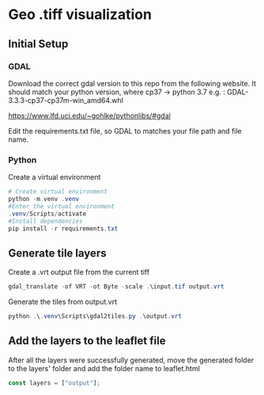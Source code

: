 # Geo .tiff visualization

## Initial Setup

### GDAL

Download the correct gdal version to this repo from the following website. It should match your python version, where cp37 -> python 3.7 e.g. : GDAL-3.3.3-cp37-cp37m-win_amd64.whl

https://www.lfd.uci.edu/~gohlke/pythonlibs/#gdal

Edit the requirements.txt file, so GDAL to matches your file path and file name.

### Python

Create a virtual environment

```powershell
# Create virtual environment
python -m venv .venv
#Enter the virtual environment
.venv/Scripts/activate
#Install dependencies
pip install -r requirements.txt

```

## Generate tile layers

Create a .vrt output file from the current tiff

```powershell
gdal_translate -of VRT -ot Byte -scale .\input.tif output.vrt
```

Generate the tiles from output.vrt

```powershell
python .\.venv\Scripts\gdal2tiles.py .\output.vrt
```

## Add the layers to the leaflet file

After all the layers were successfully generated, move the generated folder to the layers' folder and add the folder name to leaflet.html

```javascript
const layers = ["output"];
```

